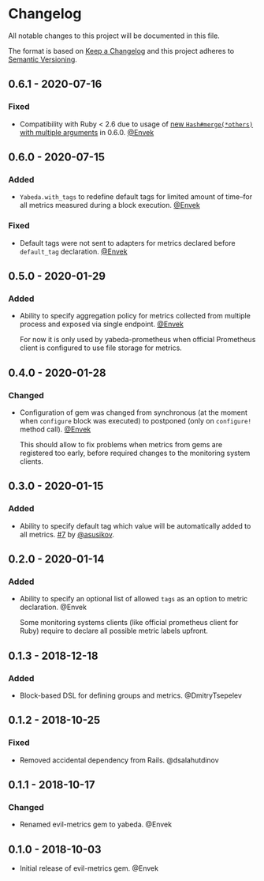 # Changelog

All notable changes to this project will be documented in this file.

The format is based on [Keep a Changelog](http://keepachangelog.com/en/1.0.0/)
and this project adheres to [Semantic Versioning](http://semver.org/spec/v2.0.0.html).

## 0.6.1 - 2020-07-16

### Fixed

 - Compatibility with Ruby < 2.6 due to usage of [new `Hash#merge(*others)` with multiple arguments](https://rubyreferences.github.io/rubychanges/2.6.html#hashmerge-with-multiple-arguments) in 0.6.0. [@Envek]

## 0.6.0 - 2020-07-15

### Added

 - `Yabeda.with_tags` to redefine default tags for limited amount of time–for all metrics measured during a block execution. [@Envek]

### Fixed

 - Default tags were not sent to adapters for metrics declared before `default_tag` declaration. [@Envek]

## 0.5.0 - 2020-01-29

### Added

 - Ability to specify aggregation policy for metrics collected from multiple process and exposed via single endpoint. [@Envek]

   For now it is only used by yabeda-prometheus when official Prometheus client is configured to use file storage for metrics.

## 0.4.0 - 2020-01-28

### Changed

 - Configuration of gem was changed from synchronous (at the moment when `configure` block was executed) to postponed (only on `configure!` method call). [@Envek]

   This should allow to fix problems when metrics from gems are registered too early, before required changes to the monitoring system clients.

## 0.3.0 - 2020-01-15

### Added

 - Ability to specify default tag which value will be automatically added to all metrics. [#7](https://github.com/yabeda-rb/yabeda/pull/7) by [@asusikov].

## 0.2.0 - 2020-01-14

### Added

 - Ability to specify an optional list of allowed `tags` as an option to metric declaration. @Envek

   Some monitoring systems clients (like official prometheus client for Ruby) require to declare all possible metric labels upfront.

## 0.1.3 - 2018-12-18

### Added

 - Block-based DSL for defining groups and metrics. @DmitryTsepelev

## 0.1.2 - 2018-10-25

### Fixed

 - Removed accidental dependency from Rails. @dsalahutdinov

## 0.1.1 - 2018-10-17

### Changed

 - Renamed evil-metrics gem to yabeda. @Envek

## 0.1.0 - 2018-10-03

 - Initial release of evil-metrics gem. @Envek

[@Envek]: https://github.com/Envek "Andrey Novikov"
[@asusikov]: https://github.com/asusikov "Alexander Susikov"
